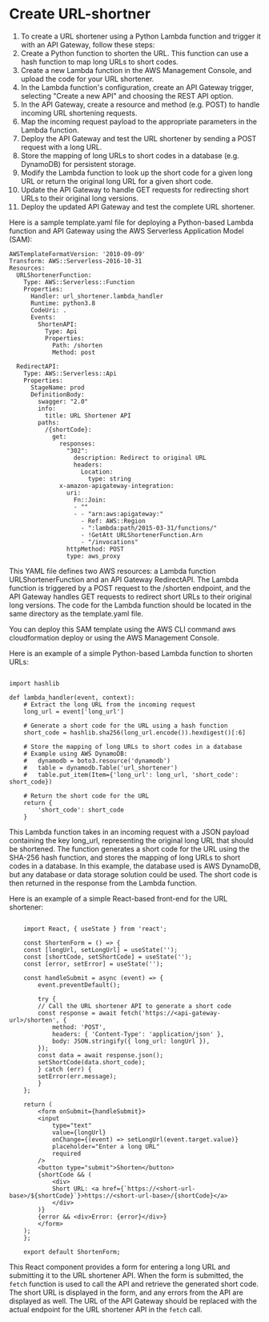 # Create URL-shortner

1. To create a URL shortener using a Python Lambda function and trigger it with an API Gateway, follow these steps:
2. Create a Python function to shorten the URL. This function can use a hash function to map long URLs to short codes.
3. Create a new Lambda function in the AWS Management Console, and upload the code for your URL shortener.
4. In the Lambda function's configuration, create an API Gateway trigger, selecting "Create a new API" and choosing the REST API option.
5. In the API Gateway, create a resource and method (e.g. POST) to handle incoming URL shortening requests.
6. Map the incoming request payload to the appropriate parameters in the Lambda function.
7. Deploy the API Gateway and test the URL shortener by sending a POST request with a long URL.
8. Store the mapping of long URLs to short codes in a database (e.g. DynamoDB) for persistent storage.
9. Modify the Lambda function to look up the short code for a given long URL or return the original long URL for a given short code.
10. Update the API Gateway to handle GET requests for redirecting short URLs to their original long versions.
11. Deploy the updated API Gateway and test the complete URL shortener.

Here is a sample template.yaml file for deploying a Python-based Lambda function and API Gateway using the AWS Serverless Application Model (SAM):

```yaml:
AWSTemplateFormatVersion: '2010-09-09'
Transform: AWS::Serverless-2016-10-31
Resources:
  URLShortenerFunction:
    Type: AWS::Serverless::Function
    Properties:
      Handler: url_shortener.lambda_handler
      Runtime: python3.8
      CodeUri: .
      Events:
        ShortenAPI:
          Type: Api
          Properties:
            Path: /shorten
            Method: post

  RedirectAPI:
    Type: AWS::Serverless::Api
    Properties:
      StageName: prod
      DefinitionBody:
        swagger: "2.0"
        info:
          title: URL Shortener API
        paths:
          /{shortCode}:
            get:
              responses:
                "302":
                  description: Redirect to original URL
                  headers:
                    Location:
                      type: string
              x-amazon-apigateway-integration:
                uri:
                  Fn::Join:
                  - ""
                  - - "arn:aws:apigateway:"
                    - Ref: AWS::Region
                    - ":lambda:path/2015-03-31/functions/"
                    - !GetAtt URLShortenerFunction.Arn
                    - "/invocations"
                httpMethod: POST
                type: aws_proxy
```
This YAML file defines two AWS resources: a Lambda function URLShortenerFunction and an API Gateway RedirectAPI. The Lambda function is triggered by a POST request to the /shorten endpoint, and the API Gateway handles GET requests to redirect short URLs to their original long versions. The code for the Lambda function should be located in the same directory as the template.yaml file.

You can deploy this SAM template using the AWS CLI command aws cloudformation deploy or using the AWS Management Console.

Here is an example of a simple Python-based Lambda function to shorten URLs:

```python:

import hashlib

def lambda_handler(event, context):
    # Extract the long URL from the incoming request
    long_url = event['long_url']

    # Generate a short code for the URL using a hash function
    short_code = hashlib.sha256(long_url.encode()).hexdigest()[:6]

    # Store the mapping of long URLs to short codes in a database
    # Example using AWS DynamoDB:
    #   dynamodb = boto3.resource('dynamodb')
    #   table = dynamodb.Table('url_shortener')
    #   table.put_item(Item={'long_url': long_url, 'short_code': short_code})

    # Return the short code for the URL
    return {
        'short_code': short_code
    }
```

This Lambda function takes in an incoming request with a JSON payload containing the key long_url, representing the original long URL that should be shortened. The function generates a short code for the URL using the SHA-256 hash function, and stores the mapping of long URLs to short codes in a database. In this example, the database used is AWS DynamoDB, but any database or data storage solution could be used. The short code is then returned in the response from the Lambda function.

Here is an example of a simple React-based front-end for the URL shortener:

```javascript:

    import React, { useState } from 'react';

    const ShortenForm = () => {
    const [longUrl, setLongUrl] = useState('');
    const [shortCode, setShortCode] = useState('');
    const [error, setError] = useState('');

    const handleSubmit = async (event) => {
        event.preventDefault();

        try {
        // Call the URL shortener API to generate a short code
        const response = await fetch('https://<api-gateway-url>/shorten', {
            method: 'POST',
            headers: { 'Content-Type': 'application/json' },
            body: JSON.stringify({ long_url: longUrl }),
        });
        const data = await response.json();
        setShortCode(data.short_code);
        } catch (err) {
        setError(err.message);
        }
    };

    return (
        <form onSubmit={handleSubmit}>
        <input
            type="text"
            value={longUrl}
            onChange={(event) => setLongUrl(event.target.value)}
            placeholder="Enter a long URL"
            required
        />
        <button type="submit">Shorten</button>
        {shortCode && (
            <div>
            Short URL: <a href={`https://<short-url-base>/${shortCode}`}>https://<short-url-base>/{shortCode}</a>
            </div>
        )}
        {error && <div>Error: {error}</div>}
        </form>
    );
    };

    export default ShortenForm;

```

This React component provides a form for entering a long URL and submitting it to the URL shortener API. When the form is submitted, the `fetch` function is used to call the API and retrieve the generated short code. The short URL is displayed in the form, and any errors from the API are displayed as well. The URL of the API Gateway should be replaced with the actual endpoint for the URL shortener API in the `fetch` call.
